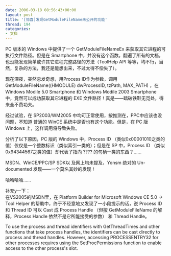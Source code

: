 ```yaml
---
date: 2006-03-18 08:56:43+00:00
layout: post
title: '[惊喜]发现GetModuleFileName未公开的功能'
thread: 194
categories:
- 文档
---
```


PC 版本的 Windows 中提供了一个 GetModuleFileNameEx 来获取其它进程的可执行文件路径。但是在 Smartphone 中，并没有这个函数。翻遍了所有的文档，也没能发现简单或许其它进程完整路径的方法（ToolHelp API 等等，均不行，当然，复杂的方法，我还是能想出来，不过太得不偿失了）。  
  
现在深夜，突然忽发奇想，用Process ID作为参数，调用 GetModuleFileName((HMODULE) dwProcessID, tzPath, MAX_PATH) ，在 Windows Modile 5.0 Smartphone 和 Windows Modile 2003 Smartphone 中，竟然可以成功获取其它进程的 EXE 文件路径！真是——踏破铁鞋无觅处，得来全不费功夫。  
  
经过试验，在 SP2003/WM2005 中均可正常使用，按推测在，PPC中应该也没问题，不知道 普通的 WinCE 系统中是否也有这个功能。但是，在 PC 版 Windows 上，这样调用将导致失败。  
  
分析了以下原因，PC 版的 Windows 中，Process ID （类似0x00001010之类的值）仅仅是一个整数标识（类似索引一类的）；但是在 SP 中，Process ID （类似0x94344567之类的值）却代表了指向 ???? 的句柄一类的东西？……  
  
MSDN、WinCE/PPC/SP SDK以 及网上均未提及，Yonsm 绝对的 Un-documented 发现——一个莫名其妙的发现！  
  
哈哈哈哈……  
  
补充y一下：  
在VS2005的MSDN里，在 Platform Builder for Microsoft Windows CE 5.0 -> Tool Helper 的帮助中，终于不经意地又发现了一小段提示的话，说 Process ID 和 Thread ID 可以 Cast 成 Process Handle （但按 GetModuleFileName 的解释，Process Handle 依然不是它所能接受的参数） 和 Thread Handle。  
  
To use the process and thread identifiers with GetThreadTimes and other functions that take process handles, the identifiers can be cast directly to process and thread handles. However, accessing PROCESSENTRY32 for other processes requires using the SetProcPermissions function to enable access to the other process's slot.
